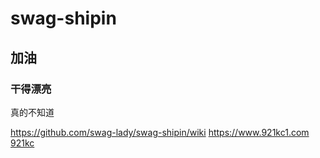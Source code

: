 # swag-shipin
## 加油
### 干得漂亮
真的不知道

https://github.com/swag-lady/swag-shipin/wiki
https://www.921kc1.com
<a href="https://www.921kc1.com">921kc</a>
